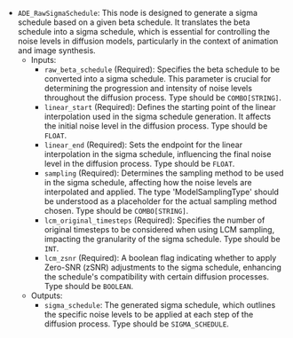 - `ADE_RawSigmaSchedule`: This node is designed to generate a sigma schedule based on a given beta schedule. It translates the beta schedule into a sigma schedule, which is essential for controlling the noise levels in diffusion models, particularly in the context of animation and image synthesis.
    - Inputs:
        - `raw_beta_schedule` (Required): Specifies the beta schedule to be converted into a sigma schedule. This parameter is crucial for determining the progression and intensity of noise levels throughout the diffusion process. Type should be `COMBO[STRING]`.
        - `linear_start` (Required): Defines the starting point of the linear interpolation used in the sigma schedule generation. It affects the initial noise level in the diffusion process. Type should be `FLOAT`.
        - `linear_end` (Required): Sets the endpoint for the linear interpolation in the sigma schedule, influencing the final noise level in the diffusion process. Type should be `FLOAT`.
        - `sampling` (Required): Determines the sampling method to be used in the sigma schedule, affecting how the noise levels are interpolated and applied. The type 'ModelSamplingType' should be understood as a placeholder for the actual sampling method chosen. Type should be `COMBO[STRING]`.
        - `lcm_original_timesteps` (Required): Specifies the number of original timesteps to be considered when using LCM sampling, impacting the granularity of the sigma schedule. Type should be `INT`.
        - `lcm_zsnr` (Required): A boolean flag indicating whether to apply Zero-SNR (zSNR) adjustments to the sigma schedule, enhancing the schedule's compatibility with certain diffusion processes. Type should be `BOOLEAN`.
    - Outputs:
        - `sigma_schedule`: The generated sigma schedule, which outlines the specific noise levels to be applied at each step of the diffusion process. Type should be `SIGMA_SCHEDULE`.
